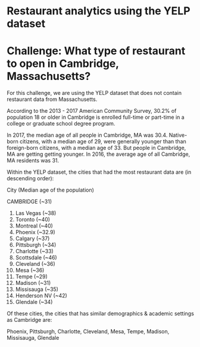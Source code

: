 # Restaurant analytics using the YELP dataset
# Challenge: What type of restaurant to open in Cambridge, Massachusetts?

For this challenge, we are using the YELP dataset that does not contain restaurant data from Massachusetts.

According to the 2013 - 2017 American Community Survey, 30.2% of population 18 or older in Cambridge is 
enrolled full-time or part-time in a college or graduate school degree program. 

In 2017, the median age of all people in Cambridge, MA was 30.4. Native-born citizens, with a median age of 29, 
were generally younger than than foreign-born citizens, with a median age of 33. But people in Cambridge, MA are 
getting getting younger. In 2016, the average age of all Cambridge, MA residents was 31.

Within the YELP dataset, the cities that had the most restaurant data are (in descending order): 

City (Median age of the population)

CAMBRIDGE (~31)

1. Las Vegas (~38)
2. Toronto (~40)
3. Montreal (~40)
4. Phoenix (~32.9)
5. Calgary (~37)
6. Pittsburgh (~34)
7. Charlotte (~33)
8. Scottsdale (~46)
9. Cleveland (~36)
10. Mesa (~36)
11. Tempe (~29)
12. Madison (~31)
13. Missisauga (~35)
14. Henderson NV (~42)
15. Glendale (~34)

Of these cities, the cities that has similar demographics & academic settings as Cambridge are:

Phoenix, Pittsburgh, Charlotte, Cleveland, Mesa, Tempe, Madison, Missisauga, Glendale





